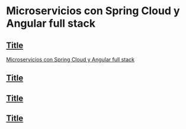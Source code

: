<h1>Microservicios con Spring Cloud y Angular full stack</h1>
<a href="https://www.udemy.com/course/microservicios-spring-cloud-y-angular-9" target="_blank"><h2>Title</h2>Microservicios con Spring Cloud y Angular full stack</a>
<a href="" target="_blank"><h2>Title</h2></a>
<a href="" target="_blank"><h2>Title</h2></a>
<a href="" target="_blank"><h2>Title</h2></a>



